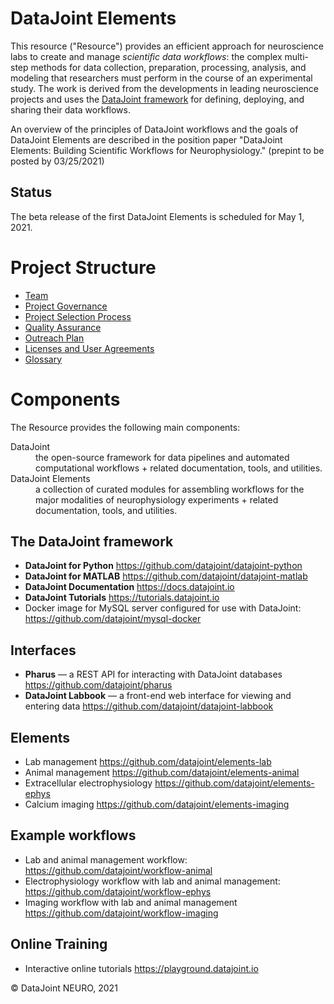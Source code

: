 # DataJoint Elements 
This resource ("Resource") provides an efficient approach for neuroscience labs to create and manage *scientific data workflows*: the complex multi-step methods for data collection, preparation, processing, analysis, and modeling that researchers must perform in the course of an experimental study. 
The work is derived from the developments in leading neuroscience projects and uses the [DataJoint framework](https://datajoint.io) for defining, deploying, and sharing their data workflows. 

An overview of the principles of DataJoint workflows and the goals of DataJoint Elements are described in the position paper "DataJoint Elements: Building Scientific Workflows for Neurophysiology." (prepint to be posted by 03/25/2021)

## Status 
The beta release of the first DataJoint Elements is scheduled for May 1, 2021.


# Project Structure
* [Team](Team.md)
* [Project Governance](Governance.md)
* [Project Selection Process](Selection.md)
* [Quality Assurance](QualityAssurance.md)
* [Outreach Plan](Outreach.md)
* [Licenses and User Agreements](Licenses.md)
* [Glossary](Glossary.md) 

# Components 
The Resource provides the following main components:
<dl>
<dt> DataJoint
<dd> the open-source framework for data pipelines and automated computational workflows + related documentation, tools, and utilities.

<dt> DataJoint Elements
<dd>  a collection of curated modules for assembling workflows for the major modalities of neurophysiology experiments + related documentation, tools, and utilities.
</dl>

## The DataJoint framework 
* **DataJoint for Python** https://github.com/datajoint/datajoint-python    
* **DataJoint for MATLAB** https://github.com/datajoint/datajoint-matlab    
* **DataJoint Documentation** https://docs.datajoint.io 
* **DataJoint Tutorials** https://tutorials.datajoint.io
* Docker image for MySQL server configured for use with DataJoint:  https://github.com/datajoint/mysql-docker

## Interfaces 
* **Pharus** — a REST API for interacting with DataJoint databases  https://github.com/datajoint/pharus
* **DataJoint Labbook** — a front-end web interface for viewing and entering data  https://github.com/datajoint/datajoint-labbook

## Elements 
* Lab management https://github.com/datajoint/elements-lab 
* Animal management https://github.com/datajoint/elements-animal
* Extracellular electrophysiology https://github.com/datajoint/elements-ephys
* Calcium imaging https://github.com/datajoint/elements-imaging

## Example workflows
* Lab and animal management workflow: https://github.com/datajoint/workflow-animal
* Electrophysiology workflow with lab and animal management: https://github.com/datajoint/workflow-ephys
* Imaging workflow with lab and animal management https://github.com/datajoint/workflow-imaging

## Online Training  
* Interactive online tutorials https://playground.datajoint.io

&copy; DataJoint NEURO, 2021

